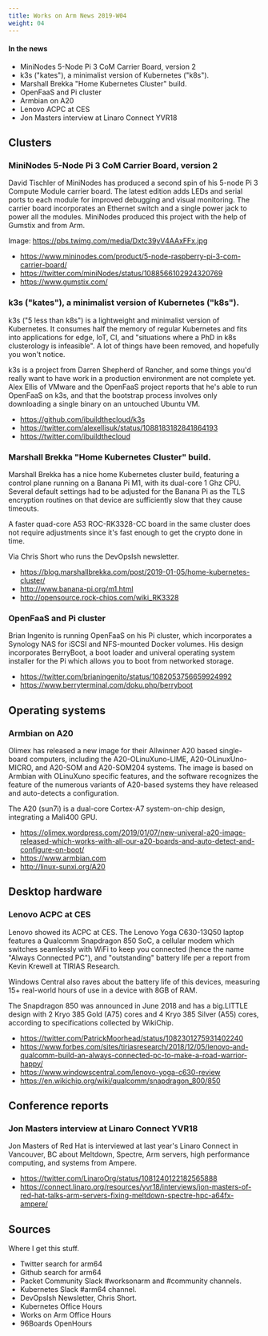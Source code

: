 ```yaml
---
title: Works on Arm News 2019-W04
weight: 04
---
```


#### In the news

* MiniNodes 5-Node Pi 3 CoM Carrier Board, version 2
* k3s ("kates"), a minimalist version of Kubernetes ("k8s").
* Marshall Brekka "Home Kubernetes Cluster" build.
* OpenFaaS and Pi cluster
* Armbian on A20
* Lenovo ACPC at CES 
* Jon Masters interview at Linaro Connect YVR18

## Clusters 

### MiniNodes 5-Node Pi 3 CoM Carrier Board, version 2

David Tischler of MiniNodes has produced a second spin
of his 5-node Pi 3 Compute Module carrier board. The latest
edition adds LEDs and serial ports to each module for
improved debugging and visual monitoring. The carrier
board incorporates an Ethernet switch and a single power
jack to power all the modules. MiniNodes produced this
project with the help of Gumstix and from Arm.

Image: https://pbs.twimg.com/media/Dxtc39yV4AAxFFx.jpg

* https://www.mininodes.com/product/5-node-raspberry-pi-3-com-carrier-board/
* https://twitter.com/miniNodes/status/1088566102924320769
* https://www.gumstix.com/

### k3s ("kates"), a minimalist version of Kubernetes ("k8s").

k3s ("5 less than k8s") is a lightweight and minimalist
version of Kubernetes. It consumes half the memory of
regular Kubernetes and fits into applications for edge,
IoT, CI, and "situations where a PhD in k8s clusterology
is infeasible". A lot of things have been removed, and
hopefully you won't notice.

k3s is a project from Darren Shepherd of Rancher, and 
some things you'd really want to have work in a production
environment are not complete yet. Alex Ellis of VMware
and the OpenFaaS project reports that he's able to run
OpenFaaS on k3s, and that the bootstrap process involves
only downloading a single binary on an untouched Ubuntu VM.

* https://github.com/ibuildthecloud/k3s
* https://twitter.com/alexellisuk/status/1088183182841864193
* https://twitter.com/ibuildthecloud

### Marshall Brekka "Home Kubernetes Cluster" build.

Marshall Brekka has a nice home Kubernetes cluster build, featuring
a control plane running on a Banana Pi M1, with its dual-core 1 Ghz
CPU.  Several default settings had to be adjusted for the Banana
Pi as the TLS encryption routines on that device are sufficiently
slow that they cause timeouts.

A faster quad-core A53 ROC-RK3328-CC board in the same cluster does
not require adjustments since it's fast enough to get the crypto
done in time.

Via Chris Short who runs the DevOpsIsh newsletter.

* https://blog.marshallbrekka.com/post/2019-01-05/home-kubernetes-cluster/
* http://www.banana-pi.org/m1.html
* http://opensource.rock-chips.com/wiki_RK3328

### OpenFaaS and Pi cluster

Brian Ingenito is running OpenFaaS on his Pi cluster, which 
incorporates a Synology NAS for iSCSI and NFS-mounted Docker
volumes. His design incorporates BerryBoot, a boot loader
and univeral operating system installer for the Pi which
allows you to boot from networked storage.

* https://twitter.com/brianingenito/status/1082053756659924992
* https://www.berryterminal.com/doku.php/berryboot
    
## Operating systems

### Armbian on A20

Olimex has released a new image for their Allwinner A20
based single-board computers, including the A20-OLinuXuno-LIME,
A20-OLinuxUno-MICRO, and A20-SOM and A20-SOM204 systems. The
image is based on Armbian with OLinuXuno specific features,
and the software recognizes the feature of the numerous
variants of A20-based systems they have released and
auto-detects a configuration.

The A20 (sun7i) is a dual-core Cortex-A7 system-on-chip design, integrating a Mali400
GPU. 

* https://olimex.wordpress.com/2019/01/07/new-univeral-a20-image-released-which-works-with-all-our-a20-boards-and-auto-detect-and-configure-on-boot/
* https://www.armbian.com
* http://linux-sunxi.org/A20

## Desktop hardware

### Lenovo ACPC at CES 

Lenovo showed its ACPC at CES. The Lenovo Yoga C630-13Q50
laptop features a Qualcomm Snapdragon 850 SoC, a cellular
modem which switches seamlessly with WiFi to keep you connected
(hence the name "Always Connected PC"), and "outstanding"
battery life per a report from Kevin Krewell at TIRIAS Research.

Windows Central also raves about the battery life of this
devices, measuring 15+ real-world hours of use in a device
with 8GB of RAM.

The Snapdragon 850 was announced in June 2018 and has a
big.LITTLE design with 2 Kryo 385 Gold (A75) cores and
4 Kryo 385 Silver (A55) cores, according to specifications
collected by WikiChip. 

* https://twitter.com/PatrickMoorhead/status/1082301275931402240
* https://www.forbes.com/sites/tiriasresearch/2018/12/05/lenovo-and-qualcomm-build-an-always-connected-pc-to-make-a-road-warrior-happy/
* https://www.windowscentral.com/lenovo-yoga-c630-review
* https://en.wikichip.org/wiki/qualcomm/snapdragon_800/850

## Conference reports

### Jon Masters interview at Linaro Connect YVR18

Jon Masters of Red Hat is interviewed at last year's Linaro Connect
in Vancouver, BC about Meltdown, Spectre, Arm servers, high performance
computing, and systems from Ampere.

* https://twitter.com/LinaroOrg/status/1081240122182565888
* https://connect.linaro.org/resources/yvr18/interviews/jon-masters-of-red-hat-talks-arm-servers-fixing-meltdown-spectre-hpc-a64fx-ampere/

## Sources

Where I get this stuff.

* Twitter search for arm64
* Github search for arm64
* Packet Community Slack #worksonarm and #community channels.
* Kubernetes Slack #arm64 channel.
* DevOpsIsh Newsletter, Chris Short. 
* Kubernetes Office Hours
* Works on Arm Office Hours
* 96Boards OpenHours
